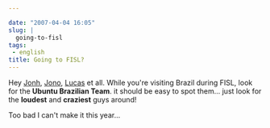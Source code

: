 ```yaml
---

date: "2007-04-04 16:05"
slug: |
  going-to-fisl
tags:
 - english
title: Going to FISL?
---
```


Hey [Jonh](http://www.j5live.com/?p=350),
[Jono](http://www.jonobacon.org/?p=936),
[Lucas](http://blogs.gnome.org/view/lucasr/2007/04/04/0) et all. While
you're visiting Brazil during FISL, look for the **Ubuntu Brazilian
Team**. it should be easy to spot them... just look for the **loudest**
and **craziest** guys around!

Too bad I can't make it this year...
